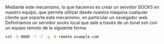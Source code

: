 
Mediante este mecanismo, lo que hacemos es crear un servidor SOCKS en nuestro equipo, que permite utilizar desde nuestra máquina cualquier cliente que soporte este mecanismo, en particular un navegador web. Definiríamos un servidor socks local que sale a través de un túnel ssh con un equipo remoto de la siguiente forma:

```bash
ssh -D 8080 -f -C -q -N remote.example.com
```
